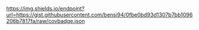https://img.shields.io/endpoint?url=https://gist.githubusercontent.com/bensi94/0fbe0bd93d1307b7bb1096206b7817fa/raw/covbadge.json
